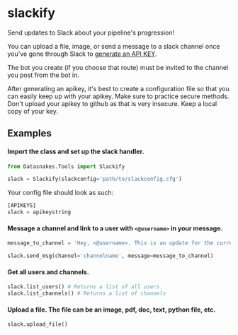 slackify
=============
Send updates to Slack about your pipeline's progression!

You can upload a file, image, or send a message to a slack channel once you've
gone through Slack to [generate an API KEY](https://get.slack.help/hc/en-us/articles/215770388-Create-and-regenerate-API-tokens).

The bot you create (if you choose that route) must be invited to the channel you post from the bot in.

After generating an apikey, it's best to create a configuration file so that you can easily keep up with your apikey.
Make sure to practice secure methods. Don't upload your apikey to github as that is very insecure. Keep a local copy of your key.

Examples
--------

#### Import the class and set up the slack handler.

```python
from Datasnakes.Tools import Slackify

slack = Slackify(slackconfig='path/to/slackconfig.cfg')
```
Your config file should look as such:
```python
[APIKEYS]
slack = apikeystring
```
#### Message a channel and link to a user with `<@username>` in your message.

```python
message_to_channel = 'Hey, <@username>. This is an update for the current script.'

slack.send_msg(channel='channelname', message=message_to_channel)

```

#### Get all users and channels.

```python
slack.list_users() # Returns a list of all users.
slack.list_channels() # Returns a list of channels
```

####  Upload a file. The file can be an image, pdf, doc, text, python file, etc.

```python
slack.upload_file()
```

